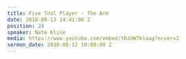 ```yaml
---
title: Five Tool Player - The Arm
date: 2018-08-13 14:41:00 Z
position: 24
speaker: Nate Kline
media: https://www.youtube.com/embed/tRzUW7kiaag?ecver=2
sermon_date: 2018-08-12 10:00:00 Z
---
```


